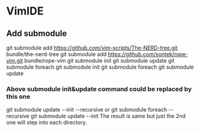 # VimIDE

## Add submodule
git submodule add https://github.com/vim-scripts/The-NERD-tree.git bundle/the-nerd-tree
git submodule add https://github.com/sontek/rope-vim.git bundle/rope-vim
git submodule init
git submodule update
git submodule foreach git submodule init
git submodule foreach git submodule update

### Above submodule init&update command could be replaced by this one
git submodule update --init --recursive
or
git submodule foreach --recursive git submodule update --init
The result is same but just the 2nd one will step into each directory.
